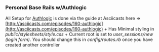 ### Personal Base Rails w/Authlogic ###

All Setup for [Authlogic](http://github.com/binarylogic/authlogic/) is done via the guide at Asciicasts here => [http://asciicasts.com/episodes/160-authlogic](http://asciicasts.com/episodes/160-authlogic)
	+ Has Minimal styling in *public/stylesheets/style.css*
	+ Current root is set to *user_sessions/new (login form)*. You should change this in *config/routes.rb* once you have created another controller
	
